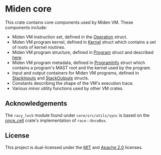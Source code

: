 # Miden core
This crate contains core components used by Miden VM. These components include:

* Miden VM instruction set, defined in the [Operation](/../main/core/src/operations/mod.rs) struct.
* Miden VM program kernel, defined in [Kernel](./src/kernel.rs) struct which contains a set of roots of kernel routines.
* Miden VM program structure, defined in [Program](https://github.com/0xMiden/miden-vm/blob/main/core/src/program.rs) struct and described [here](https://0xMiden.github.io/miden-vm/design/programs.html).
* Miden VM program metadata, defined in [ProgramInfo](https://github.com/0xMiden/miden-vm/blob/main/core/src/program.rs) struct which contains a program's MAST root and the kernel used by the program.
* Input and output containers for Miden VM programs, defined in [StackInputs](/../main/core/src/stack/inputs.rs) and [StackOutputs](/../main/core/src/stack/outputs.rs) structs.
* Constants describing the shape of the VM's execution trace.
* Various minor utility functions used by other VM crates.

## Acknowledgements
The `racy_lock` module found under `core/src/utils/sync` is based on the [once_cell](https://crates.io/crates/once_cell) crate's implementation of `race::OnceBox`.

## License
This project is dual-licensed under the [MIT](http://opensource.org/licenses/MIT) and [Apache 2.0](https://opensource.org/license/apache-2-0) licenses.
